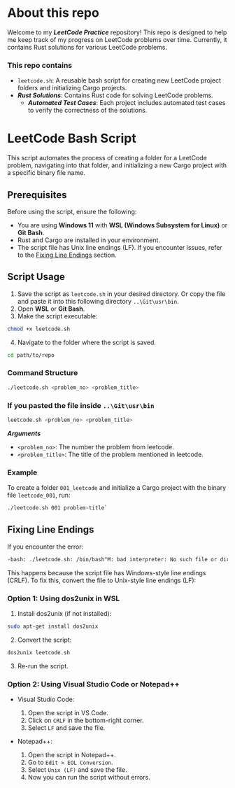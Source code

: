 # About this repo
Welcome to my ***LeetCode Practice*** repository! This repo is designed to help me keep track of my progress on LeetCode problems over time. Currently, it contains Rust solutions for various LeetCode problems.

### This repo contains
- `leetcode.sh`: A reusable bash script for creating new LeetCode project folders and initializing Cargo projects.
- ***Rust Solutions***: Contains Rust code for solving LeetCode problems.
    - ***Automated Test Cases***: Each project includes automated test cases to verify the correctness of the solutions.

# LeetCode Bash Script

This script automates the process of creating a folder for a LeetCode problem, navigating into that folder, and initializing a new Cargo project with a specific binary file name.

## Prerequisites

Before using the script, ensure the following:
- You are using **Windows 11** with **WSL (Windows Subsystem for Linux)** or **Git Bash**.
- Rust and Cargo are installed in your environment.
- The script file has Unix line endings (LF). If you encounter issues, refer to the [Fixing Line Endings](#fixing-line-endings) section.

## Script Usage

1. Save the script as `leetcode.sh` in your desired directory. Or copy the file and paste it into this following directory ```..\Git\usr\bin```.
2. Open **WSL** or **Git Bash**.
3. Make the script executable:
```bash
chmod +x leetcode.sh
```
4. Navigate to the folder where the script is saved.
```bash
cd path/to/repo
```

### Command Structure

```bash
./leetcode.sh <problem_no> <problem_title>
```

### If you pasted the file inside ```..\Git\usr\bin```
```bash
leetcode.sh <problem_no> <problem_title>
```

 ***Arguments***
- `<problem_no>`: The number the problem from leetcode.
- `<problem_title>`: The title of the problem mentioned in leetcode. 

### Example
To create a folder `001_leetcode` and initialize a Cargo project with the binary file `leetcode_001`, run:
```bash
./leetcode.sh 001 problem-title`
```

## Fixing Line Endings
If you encounter the error:
```bash
-bash: ./leetcode.sh: /bin/bash^M: bad interpreter: No such file or directory
```

This happens because the script file has Windows-style line endings (CRLF). To fix this, convert the file to Unix-style line endings (LF):

### Option 1: Using dos2unix in WSL
1. Install dos2unix (if not installed):
```bash 
sudo apt-get install dos2unix
```

2. Convert the script:
```bash
dos2unix leetcode.sh
```
3. Re-run the script.

### Option 2: Using Visual Studio Code or Notepad++
- Visual Studio Code:

    1. Open the script in VS Code.
    2. Click on `CRLF` in the bottom-right corner.
    3. Select `LF` and save the file.

- Notepad++:

    1. Open the script in Notepad++.
    2. Go to `Edit > EOL Conversion`.
    3. Select `Unix (LF)` and save the file.
    4. Now you can run the script without errors.